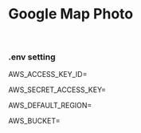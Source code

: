 <h1>Google Map Photo</h1>
<br/>
<h3>.env setting</h3>
<div style = "{bakcground-color:lightgray}">
    <p>AWS_ACCESS_KEY_ID=</p>
    <p>AWS_SECRET_ACCESS_KEY=</p>
    <p>AWS_DEFAULT_REGION=</p>
    <p>AWS_BUCKET=</p>
</div>